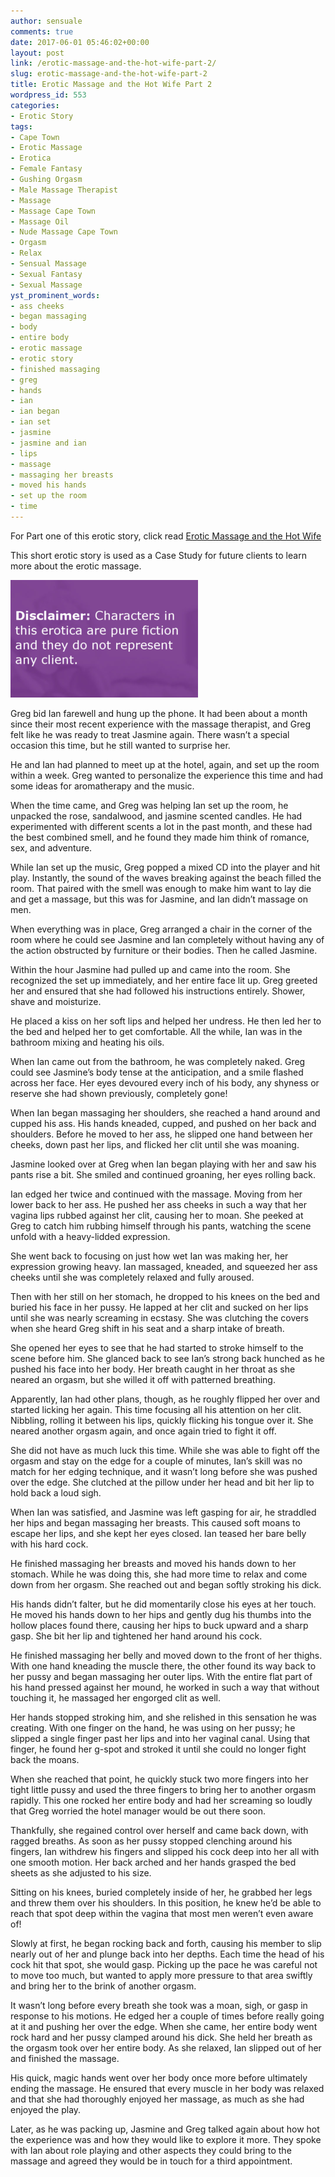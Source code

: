 ```yaml
---
author: sensuale
comments: true
date: 2017-06-01 05:46:02+00:00
layout: post
link: /erotic-massage-and-the-hot-wife-part-2/
slug: erotic-massage-and-the-hot-wife-part-2
title: Erotic Massage and the Hot Wife Part 2
wordpress_id: 553
categories:
- Erotic Story
tags:
- Cape Town
- Erotic Massage
- Erotica
- Female Fantasy
- Gushing Orgasm
- Male Massage Therapist
- Massage
- Massage Cape Town
- Massage Oil
- Nude Massage Cape Town
- Orgasm
- Relax
- Sensual Massage
- Sexual Fantasy
- Sexual Massage
yst_prominent_words:
- ass cheeks
- began massaging
- body
- entire body
- erotic massage
- erotic story
- finished massaging
- greg
- hands
- ian
- ian began
- ian set
- jasmine
- jasmine and ian
- lips
- massage
- massaging her breasts
- moved his hands
- set up the room
- time
---
```


For Part one of this erotic story, click read [Erotic Massage and the Hot Wife](/erotic-massage-and-the-hot-wife/)

This short erotic story is used as a Case Study for future clients to learn more about the erotic massage.

![erotica](/images/posts/disclaimer.png)

Greg bid Ian farewell and hung up the phone. It had been about a month since their most recent experience with the massage therapist, and Greg felt like he was ready to treat Jasmine again. There wasn’t a special occasion this time, but he still wanted to surprise her.

He and Ian had planned to meet up at the hotel, again, and set up the room within a week. Greg wanted to personalize the experience this time and had some ideas for aromatherapy and the music.

When the time came, and Greg was helping Ian set up the room, he unpacked the rose, sandalwood, and jasmine scented candles. He had experimented with different scents a lot in the past month, and these had the best combined smell, and he found they made him think of romance, sex, and adventure.

While Ian set up the music, Greg popped a mixed CD into the player and hit play. Instantly, the sound of the waves breaking against the beach filled the room. That paired with the smell was enough to make him want to lay die and get a massage, but this was for Jasmine, and Ian didn’t massage on men.

When everything was in place, Greg arranged a chair in the corner of the room where he could see Jasmine and Ian completely without having any of the action obstructed by furniture or their bodies. Then he called Jasmine.

Within the hour Jasmine had pulled up and came into the room. She recognized the set up immediately, and her entire face lit up. Greg greeted her and ensured that she had followed his instructions entirely. Shower, shave and moisturize.

He placed a kiss on her soft lips and helped her undress. He then led her to the bed and helped her to get comfortable. All the while, Ian was in the bathroom mixing and heating his oils.

When Ian came out from the bathroom, he was completely naked. Greg could see Jasmine’s body tense at the anticipation, and a smile flashed across her face. Her eyes devoured every inch of his body, any shyness or reserve she had shown previously, completely gone!

When Ian began massaging her shoulders, she reached a hand around and cupped his ass. His hands kneaded, cupped, and pushed on her back and shoulders. Before he moved to her ass, he slipped one hand between her cheeks, down past her lips, and flicked her clit until she was moaning.

Jasmine looked over at Greg when Ian began playing with her and saw his pants rise a bit. She smiled and continued groaning, her eyes rolling back.

Ian edged her twice and continued with the massage. Moving from her lower back to her ass. He pushed her ass cheeks in such a way that her vagina lips rubbed against her clit, causing her to moan. She peeked at Greg to catch him rubbing himself through his pants, watching the scene unfold with a heavy-lidded expression.

She went back to focusing on just how wet Ian was making her, her expression growing heavy. Ian massaged, kneaded, and squeezed her ass cheeks until she was completely relaxed and fully aroused.

Then with her still on her stomach, he dropped to his knees on the bed and buried his face in her pussy. He lapped at her clit and sucked on her lips until she was nearly screaming in ecstasy. She was clutching the covers when she heard Greg shift in his seat and a sharp intake of breath.

She opened her eyes to see that he had started to stroke himself to the scene before him. She glanced back to see Ian’s strong back hunched as he pushed his face into her body. Her breath caught in her throat as she neared an orgasm, but she willed it off with patterned breathing.

Apparently, Ian had other plans, though, as he roughly flipped her over and started licking her again. This time focusing all his attention on her clit. Nibbling, rolling it between his lips, quickly flicking his tongue over it. She neared another orgasm again, and once again tried to fight it off.

She did not have as much luck this time. While she was able to fight off the orgasm and stay on the edge for a couple of minutes, Ian’s skill was no match for her edging technique, and it wasn’t long before she was pushed over the edge. She clutched at the pillow under her head and bit her lip to hold back a loud sigh.

When Ian was satisfied, and Jasmine was left gasping for air, he straddled her hips and began massaging her breasts. This caused soft moans to escape her lips, and she kept her eyes closed. Ian teased her bare belly with his hard cock.

He finished massaging her breasts and moved his hands down to her stomach. While he was doing this, she had more time to relax and come down from her orgasm. She reached out and began softly stroking his dick.

His hands didn’t falter, but he did momentarily close his eyes at her touch. He moved his hands down to her hips and gently dug his thumbs into the hollow places found there, causing her hips to buck upward and a sharp gasp. She bit her lip and tightened her hand around his cock.

He finished massaging her belly and moved down to the front of her thighs. With one hand kneading the muscle there, the other found its way back to her pussy and began massaging her outer lips. With the entire flat part of his hand pressed against her mound, he worked in such a way that without touching it, he massaged her engorged clit as well.

Her hands stopped stroking him, and she relished in this sensation he was creating. With one finger on the hand, he was using on her pussy; he slipped a single finger past her lips and into her vaginal canal. Using that finger, he found her g-spot and stroked it until she could no longer fight back the moans.

When she reached that point, he quickly stuck two more fingers into her tight little pussy and used the three fingers to bring her to another orgasm rapidly. This one rocked her entire body and had her screaming so loudly that Greg worried the hotel manager would be out there soon.

Thankfully, she regained control over herself and came back down, with ragged breaths. As soon as her pussy stopped clenching around his fingers, Ian withdrew his fingers and slipped his cock deep into her all with one smooth motion. Her back arched and her hands grasped the bed sheets as she adjusted to his size.

Sitting on his knees, buried completely inside of her, he grabbed her legs and threw them over his shoulders. In this position, he knew he’d be able to reach that spot deep within the vagina that most men weren’t even aware of!

Slowly at first, he began rocking back and forth, causing his member to slip nearly out of her and plunge back into her depths. Each time the head of his cock hit that spot, she would gasp. Picking up the pace he was careful not to move too much, but wanted to apply more pressure to that area swiftly and bring her to the brink of another orgasm.

It wasn’t long before every breath she took was a moan, sigh, or gasp in response to his motions. He edged her a couple of times before really going at it and pushing her over the edge. When she came, her entire body went rock hard and her pussy clamped around his dick. She held her breath as the orgasm took over her entire body. As she relaxed, Ian slipped out of her and finished the massage.

His quick, magic hands went over her body once more before ultimately ending the massage. He ensured that every muscle in her body was relaxed and that she had thoroughly enjoyed her massage, as much as she had enjoyed the play.

Later, as he was packing up, Jasmine and Greg talked again about how hot the experience was and how they would like to explore it more. They spoke with Ian about role playing and other aspects they could bring to the massage and agreed they would be in touch for a third appointment.
